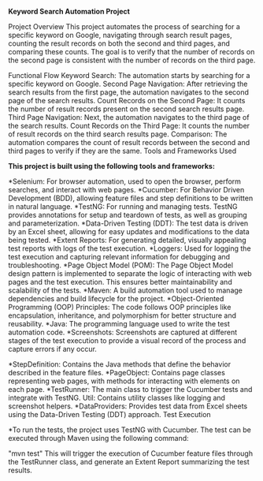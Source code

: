 **Keyword Search Automation Project**

Project Overview
This project automates the process of searching for a specific keyword on Google, navigating through search result pages, counting the result records on both the second and third pages, and comparing these counts. The goal is to verify that the number of records on the second page is consistent with the number of records on the third page.

Functional Flow
Keyword Search: The automation starts by searching for a specific keyword on Google.
Second Page Navigation: After retrieving the search results from the first page, the automation navigates to the second page of the search results.
Count Records on the Second Page: It counts the number of result records present on the second search results page.
Third Page Navigation: Next, the automation navigates to the third page of the search results.
Count Records on the Third Page: It counts the number of result records on the third search results page.
Comparison: The automation compares the count of result records between the second and third pages to verify if they are the same.
Tools and Frameworks Used


**This project is built using the following tools and frameworks:**

*Selenium: For browser automation, used to open the browser, perform searches, and interact with web pages.
*Cucumber: For Behavior Driven Development (BDD), allowing feature files and step definitions to be written in natural language.
*TestNG: For running and managing tests. TestNG provides annotations for setup and teardown of tests, as well as grouping and parameterization.
*Data-Driven Testing (DDT): The test data is driven by an Excel sheet, allowing for easy updates and modifications to the data being tested.
*Extent Reports: For generating detailed, visually appealing test reports with logs of the test execution.
*Loggers: Used for logging the test execution and capturing relevant information for debugging and troubleshooting.
*Page Object Model (POM): The Page Object Model design pattern is implemented to separate the logic of interacting with web pages and the test execution. This ensures better maintainability and scalability of the tests.
*Maven: A build automation tool used to manage dependencies and build lifecycle for the project.
*Object-Oriented Programming (OOP) Principles: The code follows OOP principles like encapsulation, inheritance, and polymorphism for better structure and reusability.
*Java: The programming language used to write the test automation code.
*Screenshots: Screenshots are captured at different stages of the test execution to provide a visual record of the process and capture errors if any occur.

*StepDefinition: Contains the Java methods that define the behavior described in the feature files.
*PageObject: Contains page classes representing web pages, with methods for interacting with elements on each page.
*TestRunner: The main class to trigger the Cucumber tests and integrate with TestNG.
Util: Contains utility classes like logging and screenshot helpers.
*DataProviders: Provides test data from Excel sheets using the Data-Driven Testing (DDT) approach.
Test Execution


*To run the tests, the project uses TestNG with Cucumber. The test can be executed through Maven using the following command:

"mvn test"
This will trigger the execution of Cucumber feature files through the TestRunner class, and generate an Extent Report summarizing the test results.
